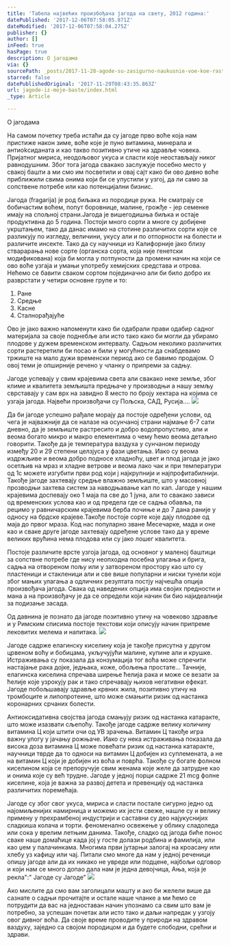 ```yaml
---
title: 'Табела највећих произбођача јагода на свету, 2012 година:'
datePublished: '2017-12-06T07:58:05.871Z'
dateModified: '2017-12-06T07:58:04.275Z'
publisher: {}
author: []
inFeed: true
hasPage: true
description: O јагодама
via: {}
sourcePath: _posts/2017-11-28-agode-su-zasigurno-naukusnie-voe-koe-raste-u-nashim-pred.md
starred: false
datePublishedOriginal: '2017-11-29T08:43:35.863Z'
url: jagode-iz-moje-baste/index.html
_type: Article

---
```

O јагодама

На самом почетку треба истаћи дa су јагоде прво воће која нам пристиже након зиме, воће којe је пуно витамина, минерала и антиоkсиданата и као такво позитивно утиче на здравље човека. Пријатног мириса, неодољовог укуса и сласти које неостављају никог равнодушним.  Због тога јагода свакако заслужује посебно место у свакој башти а ми смо им посветили и овај сајт како би ово дивно воће приближили свима онима који би се упустили у узгој, да ли само за сопствене потребе или као потенцијални бизнис. 

Јагода (fragarija) је род биљака из породице ружа. Hе сматрају се бобичастим воћем, попут боровнице, малине, грожђе - јер семенке имају на спољној страни.Јагода је вишегодишња биљка и остаје продуктивна до 5 година. Постоји много сорти а многе су добијене укрштањем, тако да данас имамо на стотине различитих сорти које се разликују по изгледу, величини, укусу али и по отпорности на болести и различите инсекте. Тако да су научници из Калифорније јако близу стварарања нове сорте (органска сорта, која није генетски модификована) која би могла у потпуности да промени начин на који се ово воће узгаја и умањи употребу хемијских средстава и отрова. Нећемо се бавити сваком сортом појединачно али би било добро их разврстати у четири основне групе и то:

1. Ране 
2. Средње 
3. Касне 
4. Сталнорађајуће 

Ово је јако важно напоменути како би одабрали прави одабир садног материјала за своје поднебље али исто тако како би могли да убирамо плодове у дужем временском интервалу. Садњом неколико различитих сорти растеретили би посао и били у могућности да снабдевамо тржиште на мало дужи временски период ако се бавимо продајом. О овој теми је опширније речено у чланку о припреми за садњу.

Јагоде успевају у свим крајевима света али свакако неке земље, због климе и квалитета земљишта предњаче у производњи а нашу земљу сврставају у сам врх на завидно 8 место по броју хектара на којима се узгаја јагода. Највећи произвођачи су Пољска, САД, Русија.... ![](https://imgflo.herokuapp.com/graph/2b2431f8e7ba7b0/5048a49088fe09d29adeb8316fd6c8c3/croprotate.png?cropheight=386&cropwidth=611&degrees=0&input=https%3A%2F%2Fthe-grid-user-content.s3-us-west-2.amazonaws.com%2F649ebb6f-d556-43f0-a0fb-acbd47119aa2.png&x=1&y=0)

Да би јагоде успешно рађале морају да постоје одређени услови, од чега је најважније  да се налазе на осунчаној страни најмање 6-7 сати дневно, да је земљиште растресито и добро водопропустиво, али и веома богато микро и макро елементима о чему ћемо веома детаљно говорити. Такође да је температура ваздуха у сунчаном периоду између 20 и 29 степени целзјуса у фази цветања. Иако су веома издржљиве и веома добро подносе хладноћу, цвет и плод јагода је јако осетљив на мраз и хладне ветрове и веома лако чак и при температури од 1с можете изгубити први род који ј најкрупнији и најпрофитабилнији. Такође јагоде захтевају средње влажно земљиште, што у масовној прозводњи захтева систем за наводњавање кап по кап. Јагоде у нашим крајевима доспевају око 1 маја па све  до 1 јуна, али то свакако зависи од временских услова као и од предела где се садња обавља, па рецимо у равничарским крајевима берба почиње и до 7 дана раније у односу на брдске крајеве.Такође постоје сорте које дају плодове од маја до првог мраза. Код нас популарно зване Месечарке, мада и оне као и сваке друге јагоде захтевају одређене услове тако да у време великих врућина нема плодова или су јако лошег квалитета. 

Постоје различите врсте узгоја јагода, од  основног у маленој баштици за сопствне потребе где нису неопходна посебна улагања и брига, садња на отвореном пољу или у затвореном простору као што су пластеници и стакленици али и све више популарни и ниски тунели који због мањих улагања а одличних резултата постју најчешћа опција произвођача јагода. Свака од наведених опција има својих предности и мана а на произвођачу је да се определи који начин би био најидеалнији за подизање засада. 

Од давнина је познато да јагоде позитивно утичу на човеково здравље и у Римским списима постоје текстови који описују начин припреме лековитих мелема и напитака. ![](https://the-grid-user-content.s3-us-west-2.amazonaws.com/2ca441fd-285f-4212-946c-6b61fcb3dc85.png)

Јагоде садрже елагинску киселину која је такође  присутна у другом црвеном воћу и бобицама, укључујући малине, купине али и  крушке. Истраживања су показала да конзумација тог воћа може спречити настајање рака дојке, једњака, коже, обољења простате... Тачније, елагинска киселина спречава ширење ћелија рака и може се везати за ћелије које узрокују рак и тако спречавају њихов негативни ефекат. Јагоде побољшавају здравље крвних жила, позитивно утичу на тромбоците и липопротеине, што може смањити ризик од настанка коронарних срчаних болести.

Антиокcидативна својства јагода смањују ризик од настанка катаракте, што може изазвати сљепоћу. Такође јагоде садрже велику количину витамина Ц који штити очи од УВ зрачења. Витамин Ц такође игра важну улогу у јачању рoжњаче. Иако су нека истраживања показала да висока доза витамина Ц може повећати ризик од настанка катаракте, научници тврде да то односи на витамин Ц добијен из суплемената, а не на витамин Ц који је добијен из воћа и поврћа. Такође су богате фолном киселином која се препоручује свим женама које желе да затрудне као и онима које су већ трудне. Јагоде у једној порци садрже 21 mcg фолне киселине, која је важна за развој детета и превенцију од настанка различитих поремећаја.

Јагоде су због свог укуса, мириса и сласти постале сигурно једно од најомиљенијих намирница и можемо их јести свеже, нашле су и велику примену у прехрамбеној индустрији и саставни су део најукуснијих сладкиша колача и торти. феноменално освежење у облику сладоледа или сока у врелим летњим данима. Такође, сладко од јагода биће понос сваке наше домаћице када јој у госте долази родбина и фамилија, или као џем у палачинкама. Многима први јутарњи залогај на кроасану или хлебу уз кафицу или чај. Питали смо многе да нам у једној реченици опишу јагоде али да их никако не увреде или подцене, најбољи одговор и који нам се много допао дала 
нам је једна девојчица, Ања, која је рекла":" Јагоде су Јагоде"
![](https://the-grid-user-content.s3-us-west-2.amazonaws.com/60feab28-77db-46b8-b0a8-7b63cee3bc7e.jpg)

Ако мислите да смо вам заголицали машту и ако би желели  више да сазнате о садњи прочитајте и остале наше чланке а ми ћемо се потрудити да вас на једноставан начин упознамо са свим што вам је потребно, за успешан почетак али исто тако и даљи напредак у узгоју овог дивног воћа. Да своје време проводите у природи на здравом ваздуху, заједно са својом породицом и да будете слободни, срећни и здрави.